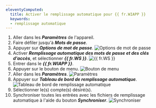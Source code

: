 ```yaml
---
eleventyComputed:
  title: Activer le remplissage automatique pour {{ fr.WIAPP }}
  keywords:
  - remplissage automatique
---
```

1. Aller dans les ***Paramètres*** de l'appareil.
1. Faire défiler jusqu'à ***Mots de passe***.
1. Appuyer sur ***Options de mot de passe***.
![Options de mot de passe](https://cdnweb.devolutions.net/docs/docs_en_kb_KB0045.png)
1. Activer ***Remplissage automatique des mots de passe et des clés d'accès***, et sélectionner ***{{ fr.WS }}***.
![{{ fr.WS }}](https://cdnweb.devolutions.net/docs/INTERFACE4001.png)
1. Entrer dans le ***{{ fr.WIAPP }}***.
1. Appuyer sur le bouton de menu.
![Bouton de menu](https://cdnweb.devolutions.net/docs/docs_en_kb_KB0047.png)
1. Aller dans les ***Paramètres***.
![Paramètres](https://cdnweb.devolutions.net/docs/docs_en_kb_KB0048.png)
1. Appuyer sur ***Tableau de bord de remplissage automatique***.
![Tableau de bord de remplissage automatique](https://cdnweb.devolutions.net/docs/docs_en_kb_KB0049.png)
1. Sélectionner le(s) compte(s) désiré(s).
1. Synchroniser toutes les entrées avec les fichiers de remplissage automatique à l'aide du bouton ***Synchroniser***.
![Synchroniser](https://cdnweb.devolutions.net/docs/docs_en_kb_KB0050.png)

